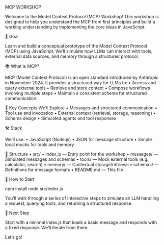 MCP WORKSHOP

Welcome to the Model Context Protocol (MCP) Workshop! This workshop is designed to help you understand the MCP from first principles and build a working understanding by implementing the core ideas in JavaScript.

🚀 Goal

Learn and build a conceptual prototype of the Model Context Protocol (MCP) using JavaScript. We’ll simulate how LLMs can interact with tools, external data sources, and memory through a structured protocol.

📚 What is MCP?

MCP (Model Context Protocol) is an open standard introduced by Anthropic in November 2024. It provides a structured way for LLMs to:
	•	Access and query external tools
	•	Retrieve and store context
	•	Compose workflows involving multiple steps
	•	Maintain a consistent schema for structured communication

🧠 Key Concepts We’ll Explore
	•	Messages and structured communication
	•	Tool use and invocation
	•	External context (retrieval, storage, reasoning)
	•	Schema design
	•	Simulated agents and tool responses

🛠 Stack

We’ll use:
	•	JavaScript (Node.js)
	•	JSON for message structure
	•	Simple local mocks for tools and memory

🧩 Structure
	•	src/
	•	index.js — Entry point for the workshop
	•	messages/ — Simulated messages and schemas
	•	tools/ — Mock external tools (e.g., calculator, search)
	•	memory/ — Contextual storage/retrieval
	•	schemas/ — Definitions for message formats
	•	README.md — This file

🏁 How to Start

npm install
node src/index.js

You’ll walk through a series of interactive steps to simulate an LLM handling a request, querying tools, and returning a structured response.

📌 Next Step

Start with a minimal index.js that loads a basic message and responds with a fixed response. We’ll iterate from there.

Let’s go!